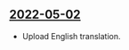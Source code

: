 ## [2022-05-02](https://github.com/faktaoklimatu/graphics/blob/c69894212815be5ef0e0bc17a0e3215336f4f7ac/data-visualization/policies/czechia/emission-decrease-potential-in-czechia/en-emission-reduction-potential.ai)

- Upload English translation.

